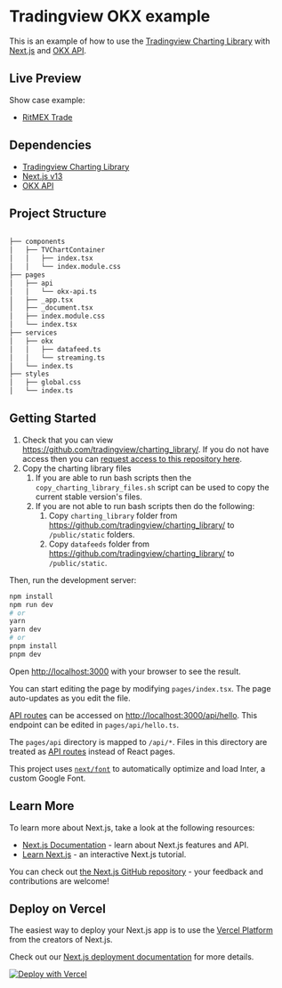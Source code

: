 # Tradingview OKX example

This is an example of how to use the [Tradingview Charting Library](https://github.com/tradingview/charting-library-examples/) with [Next.js](https://nextjs.org/) and [OKX API](https://www.okx.com/docs-v5/).

## Live Preview

Show case example:

* [RitMEX Trade](https://trade.ritmex.one/)

## Dependencies

- [Tradingview Charting Library](https://github.com/tradingview/charting-library-examples/)
- [Next.js v13](https://nextjs.org/)
- [OKX API](https://www.okx.com/docs-v5/)

## Project Structure

```bash

├── components
│   ├── TVChartContainer
│   │   ├── index.tsx
│   │   └── index.module.css
├── pages
│   ├── api
│   │   └── okx-api.ts
│   ├── _app.tsx
│   ├── _document.tsx
│   ├── index.module.css
│   └── index.tsx
├── services
│   ├── okx
│   │   ├── datafeed.ts
│   │   └── streaming.ts
│   └── index.ts
├── styles
│   ├── global.css
│   └── index.ts

```

## Getting Started

1. Check that you can view <https://github.com/tradingview/charting_library/>. If you do not have access then you can [request access to this repository here](https://www.tradingview.com/HTML5-stock-forex-bitcoin-charting-library/).
2. Copy the charting library files
    1. If you are able to run bash scripts then the `copy_charting_library_files.sh` script can be used to copy the current stable version's files.
    2. If you are not able to run bash scripts then do the following:
        1. Copy `charting_library` folder from <https://github.com/tradingview/charting_library/> to `/public/static` folders.
        2. Copy `datafeeds` folder from <https://github.com/tradingview/charting_library/> to `/public/static`.

Then, run the development server:

```bash
npm install
npm run dev
# or
yarn
yarn dev
# or
pnpm install
pnpm dev
```

Open [http://localhost:3000](http://localhost:3000) with your browser to see the result.

You can start editing the page by modifying `pages/index.tsx`. The page auto-updates as you edit the file.

[API routes](https://nextjs.org/docs/api-routes/introduction) can be accessed on [http://localhost:3000/api/hello](http://localhost:3000/api/hello). This endpoint can be edited in `pages/api/hello.ts`.

The `pages/api` directory is mapped to `/api/*`. Files in this directory are treated as [API routes](https://nextjs.org/docs/api-routes/introduction) instead of React pages.

This project uses [`next/font`](https://nextjs.org/docs/basic-features/font-optimization) to automatically optimize and load Inter, a custom Google Font.

## Learn More

To learn more about Next.js, take a look at the following resources:

- [Next.js Documentation](https://nextjs.org/docs) - learn about Next.js features and API.
- [Learn Next.js](https://nextjs.org/learn) - an interactive Next.js tutorial.

You can check out [the Next.js GitHub repository](https://github.com/vercel/next.js/) - your feedback and contributions are welcome!

## Deploy on Vercel

The easiest way to deploy your Next.js app is to use the [Vercel Platform](https://vercel.com/new?utm_medium=default-template&filter=next.js&utm_source=create-next-app&utm_campaign=create-next-app-readme) from the creators of Next.js.

Check out our [Next.js deployment documentation](https://nextjs.org/docs/deployment) for more details.

[![Deploy with Vercel](https://vercel.com/button)](https://vercel.com/new/clone?repository-url=https%3A%2F%2Fgithub.com%2Fdiscountry%2Ftradingview-okx)
